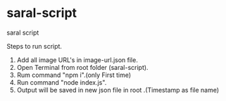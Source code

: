 # saral-script
saral script

Steps to run script.

1) Add all image URL's in image-url.json file.
2) Open Terminal from root folder (saral-script).
3) Rum command "npm i".(only First time)
4) Run command "node index.js".
5) Output will be saved in new json file in root .(Timestamp as file name)


